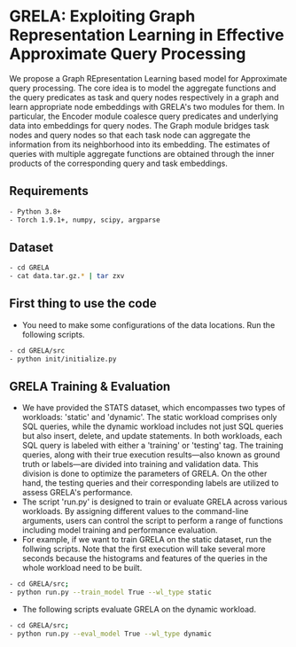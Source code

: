 # GRELA: Exploiting Graph Representation Learning in Effective Approximate Query Processing 

We propose a Graph REpresentation Learning based model for Approximate query processing. The core idea is to model the aggregate functions and the query predicates as task and query nodes respectively in a graph and learn appropriate node embeddings with GRELA's two modules for them. In particular, the Encoder module coalesce query predicates and underlying data into embeddings for query nodes. The Graph module bridges task nodes and query nodes so that each task node can aggregate the information from its neighborhood into its embedding. 
The estimates of queries with multiple aggregate functions are obtained through the inner products of the corresponding query and task embeddings.

## Requirements

```bash
- Python 3.8+
- Torch 1.9.1+, numpy, scipy, argparse
```

## Dataset

```bash
- cd GRELA
- cat data.tar.gz.* | tar zxv
```

## First thing to use the code
- You need to make some configurations of the data locations. Run the following scripts.
```bash
- cd GRELA/src
- python init/initialize.py
```

## GRELA Training & Evaluation
- We have provided the STATS dataset, which encompasses two types of workloads: 'static' and 'dynamic'. The static workload comprises only SQL queries, while the dynamic workload includes not just SQL queries but also insert, delete, and update statements. In both workloads, each SQL query is labeled with either a 'training' or 'testing' tag. The training queries, along with their true execution results—also known as ground truth or labels—are divided into training and validation data. This division is done to optimize the parameters of GRELA. On the other hand, the testing queries and their corresponding labels are utilized to assess GRELA's performance.
- The script 'run.py' is designed to train or evaluate GRELA across various workloads. By assigning different values to the command-line arguments, users can control the script to perform a range of functions including  model training and performance evaluation.
- For example, if we want to train GRELA on the static dataset, run the follwing scripts. Note that the first execution will take several more seconds because the histograms and features of the queries in the whole workload need to be built.
```bash
- cd GRELA/src;
- python run.py --train_model True --wl_type static
```
- The following scripts evaluate GRELA on the dynamic workload.
```bash
- cd GRELA/src;
- python run.py --eval_model True --wl_type dynamic
```
